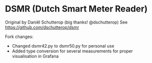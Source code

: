 # DSMR (Dutch Smart Meter Reader)
Original by Daniël Schutterop (big thanks! @dschutterop)
See https://github.com/dschutterop/dsmr

Fork changes:
- Changed dsmr42.py to dsmr50.py for personal use
- Added type conversion for several measurements for proper visualisation in Grafana
